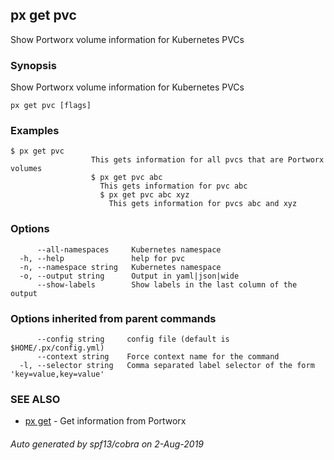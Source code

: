 ## px get pvc

Show Portworx volume information for Kubernetes PVCs

### Synopsis

Show Portworx volume information for Kubernetes PVCs

```
px get pvc [flags]
```

### Examples

```
$ px get pvc
				  This gets information for all pvcs that are Portworx volumes
				  $ px get pvc abc
				    This gets information for pvc abc
					$ px get pvc abc xyz
					  This gets information for pvcs abc and xyz
```

### Options

```
      --all-namespaces     Kubernetes namespace
  -h, --help               help for pvc
  -n, --namespace string   Kubernetes namespace
  -o, --output string      Output in yaml|json|wide
      --show-labels        Show labels in the last column of the output
```

### Options inherited from parent commands

```
      --config string     config file (default is $HOME/.px/config.yml)
      --context string    Force context name for the command
  -l, --selector string   Comma separated label selector of the form 'key=value,key=value'
```

### SEE ALSO

* [px get](px_get.md)	 - Get information from Portworx

###### Auto generated by spf13/cobra on 2-Aug-2019

